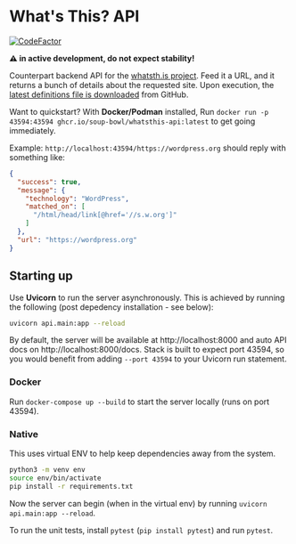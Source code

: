 # What's This? API

[![CodeFactor](https://www.codefactor.io/repository/github/soup-bowl/api.whatsth.is/badge)](https://www.codefactor.io/repository/github/soup-bowl/api.whatsth.is)

**:warning: in active development, do not expect stability!**

Counterpart backend API for the [whatsth.is project](https://github.com/soup-bowl/whatsth.is). Feed it a URL, and it returns a bunch of details about the requested site. Upon execution, the [latest definitions file is downloaded](https://gist.github.com/soup-bowl/ca302eb775278a581cd4e7e2ea4122a1) from GitHub.

Want to quickstart? With **Docker/Podman** installed, Run `docker run -p 43594:43594 ghcr.io/soup-bowl/whatsthis-api:latest` to get going immediately.

Example: `http://localhost:43594/https://wordpress.org` should reply with something like:

```json
{
  "success": true,
  "message": {
    "technology": "WordPress",
    "matched_on": [
      "/html/head/link[@href='//s.w.org']"
    ]
  },
  "url": "https://wordpress.org"
}
```

## Starting up

Use **Uvicorn** to run the server asynchronously. This is achieved by running the following (post depedency installation - see below):

```bash
uvicorn api.main:app --reload
```

By default, the server will be available at http://localhost:8000 and auto API docs on http://localhost:8000/docs. Stack is built to expect port 43594, so you would benefit from adding `--port 43594` to your Uvicorn run statement.

### Docker

Run `docker-compose up --build` to start the server locally (runs on port 43594).

### Native

This uses virtual ENV to help keep dependencies away from the system.

```bash
python3 -m venv env
source env/bin/activate
pip install -r requirements.txt
```

Now the server can begin (when in the virtual env) by running `uvicorn api.main:app --reload`.

To run the unit tests, install `pytest` (`pip install pytest`) and run `pytest`.
